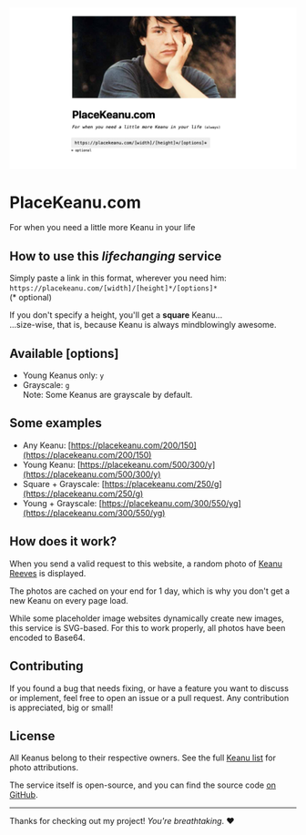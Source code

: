 ![Keanu Reeves](dist/preview.jpg)

# PlaceKeanu.com
For when you need a little more Keanu in your life

## How to use this *lifechanging* service
Simply paste a link in this format, wherever you need him: `https://placekeanu.com/[width]/[height]*/[options]*`<br>
(* optional)

If you don't specify a height, you'll get a **square** Keanu...<br>
...size-wise, that is, because Keanu is always mindblowingly awesome.

## Available [options]
* Young Keanus only: `y`
* Grayscale: `g`<br>
Note: Some Keanus are grayscale by default.

## Some examples
* Any Keanu: [https://placekeanu.com/200/150](https://placekeanu.com/200/150)
* Young Keanu: [https://placekeanu.com/500/300/y](https://placekeanu.com/500/300/y)
* Square + Grayscale: [https://placekeanu.com/250/g](https://placekeanu.com/250/g)
* Young + Grayscale: [https://placekeanu.com/300/550/yg](https://placekeanu.com/300/550/yg)

## How does it work?
When you send a valid request to this website, a random photo of [Keanu Reeves](https://en.wikipedia.org/wiki/Keanu_Reeves) is displayed.

The photos are cached on your end for 1 day, which is why you don't get a new Keanu on every page load.

While some placeholder image websites dynamically create new images, this service is SVG-based. For this to work properly, all photos have been encoded to Base64.

## Contributing
If you found a bug that needs fixing, or have a feature you want to discuss or implement, feel free to open an issue or a pull request. Any contribution is appreciated, big or small!

## License
All Keanus belong to their respective owners. See the full [Keanu list](https://placekeanu.com/keanus) for photo attributions.

The service itself is open-source, and you can find the source code [on GitHub](https://github.com/alexandersandberg/placekeanu.com).

---

Thanks for checking out my project! _You're breathtaking_. ❤️